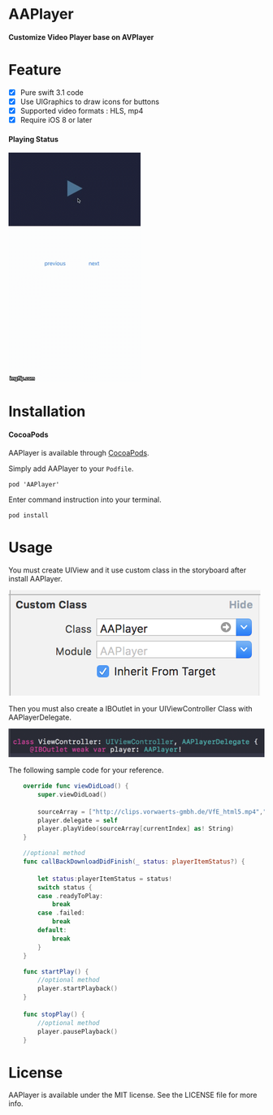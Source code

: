 # AAPlayer

#### Customize Video Player base on AVPlayer 


# Feature

- [x] Pure swift 3.1 code
- [x] Use UIGraphics to draw icons for buttons
- [x] Supported video formats : HLS, mp4
- [x] Require iOS 8 or later

#### Playing Status

![](./sampleImage/samplePlay.gif)

# Installation

#### CocoaPods

AAPlayer is available through [CocoaPods](http://cocoapods.org).

Simply add AAPlayer to your `Podfile`.

```
pod 'AAPlayer'
```
Enter command instruction into your terminal.

```
pod install
```
# Usage

You must create UIView and it use custom class in the storyboard after install AAPlayer.

![](./sampleImage/customClass.png)

Then you must also create a IBOutlet in your UIViewController Class with AAPlayerDelegate.

![](./sampleImage/IBOutlet.png)

The following sample code for your reference.

```swift 
    override func viewDidLoad() {
        super.viewDidLoad()
     
        sourceArray = ["http://clips.vorwaerts-gmbh.de/VfE_html5.mp4","http://live.zzbtv.com:80/live/live123/800K/tzwj_video.m3u8","http://devimages.apple.com/iphone/samples/bipbop/bipbopall.m3u8","http://bos.nj.bpc.baidu.com/tieba-smallvideo/0173bbaf5acf62b815a7de0544730d6c.mp4","http://bos.nj.bpc.baidu.com/tieba-smallvideo/00a52c5e2213216ce0ce3795d40e9492.mp4","http://bos.nj.bpc.baidu.com/tieba-smallvideo/0045ab5a9e440defb2611658c0914724.mp4"]
        player.delegate = self
        player.playVideo(sourceArray[currentIndex] as! String)
    }
```

```swift
    //optional method
    func callBackDownloadDidFinish(_ status: playerItemStatus?) {
        
        let status:playerItemStatus = status!
        switch status {
        case .readyToPlay:
            break
        case .failed:
            break
        default:
            break
        }
    }

```

```swift   
    func startPlay() {
        //optional method
        player.startPlayback()
    }
    
    func stopPlay() {
        //optional method
        player.pausePlayback()
    }

```
# License

AAPlayer is available under the MIT license. See the LICENSE file for more info.
